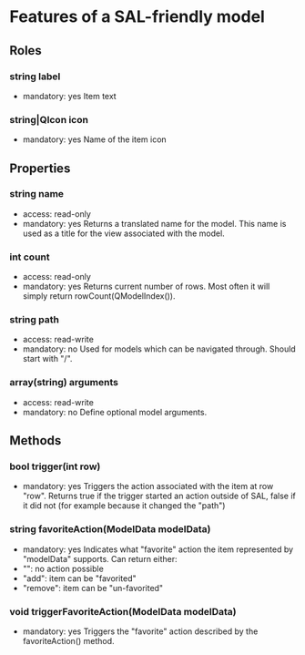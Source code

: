 # Features of a SAL-friendly model

## Roles
### string label
- mandatory: yes
Item text

### string|QIcon icon
- mandatory: yes
Name of the item icon

## Properties
### string name
- access: read-only
- mandatory: yes
Returns a translated name for the model. This name is used as a title for the
view associated with the model.

### int count
- access: read-only
- mandatory: yes
Returns current number of rows. Most often it will simply return
rowCount(QModelIndex()).

### string path
- access: read-write
- mandatory: no
Used for models which can be navigated through. Should start with "/".

### array(string) arguments
- access: read-write
- mandatory: no
Define optional model arguments.

## Methods
### bool trigger(int row)
- mandatory: yes
Triggers the action associated with the item at row "row".
Returns true if the trigger started an action outside of SAL, false if it did
not (for example because it changed the "path")

### string favoriteAction(ModelData modelData)
- mandatory: yes
Indicates what "favorite" action the item represented by "modelData" supports.
Can return either:
- "": no action possible
- "add": item can be "favorited"
- "remove": item can be "un-favorited"

### void triggerFavoriteAction(ModelData modelData)
- mandatory: yes
Triggers the "favorite" action described by the favoriteAction() method.